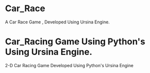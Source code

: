 # Car_Race
A Car Race Game , Developed  Using  Ursina Engine.
<h1>Car_Racing Game Using Python's Using Ursina Engine. </h1>
<p1> 2-D Car Racing Game Developed Using Python's Ursina Engine</p1>
